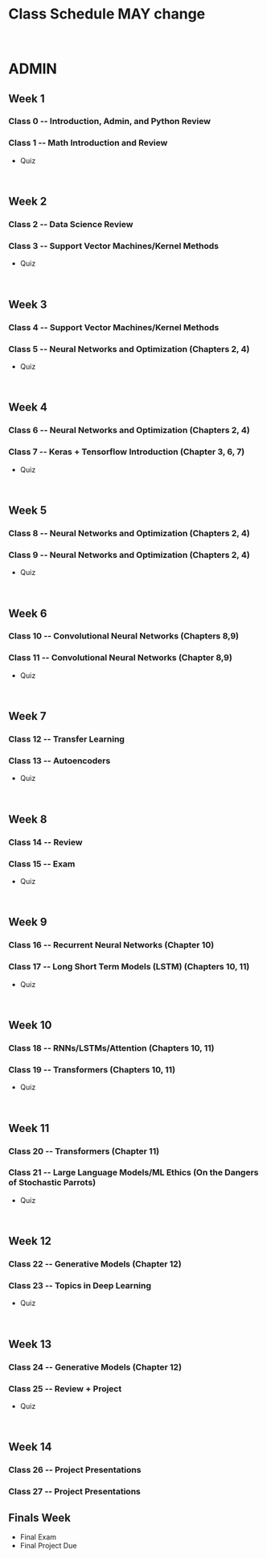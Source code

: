 # Class Schedule MAY change

</br>

# ADMIN

## Week 1
### Class 0 -- Introduction, Admin, and Python Review
### Class 1 -- Math Introduction and Review 
* Quiz

</br>

## Week 2
### Class 2 -- Data Science Review
### Class 3 -- Support Vector Machines/Kernel Methods
* Quiz



</br>

## Week 3
### Class 4 -- Support Vector Machines/Kernel Methods
### Class 5 -- Neural Networks and Optimization (Chapters 2, 4) 
* Quiz

</br>


## Week 4
### Class 6 -- Neural Networks and Optimization (Chapters 2, 4)
### Class 7 -- Keras + Tensorflow Introduction (Chapter 3, 6, 7)
* Quiz

</br>

## Week 5
### Class 8 -- Neural Networks and Optimization (Chapters 2, 4)
### Class 9 -- Neural Networks and Optimization (Chapters 2, 4)
* Quiz

</br>

## Week 6
### Class 10 -- Convolutional Neural Networks (Chapters 8,9)
### Class 11 -- Convolutional Neural Networks (Chapter 8,9)
* Quiz


</br>

## Week 7
### Class 12 -- Transfer Learning
### Class 13 -- Autoencoders
* Quiz


</br>

## Week 8
### Class 14 -- Review 
### Class 15 -- Exam
* Quiz
</br>


## Week 9
### Class 16 -- Recurrent Neural Networks (Chapter 10)
### Class 17 -- Long Short Term Models (LSTM) (Chapters 10, 11)
* Quiz

</br>


## Week 10
### Class 18 -- RNNs/LSTMs/Attention (Chapters 10, 11)
### Class 19 -- Transformers (Chapters 10, 11)
* Quiz

</br>

## Week 11
### Class 20 -- Transformers (Chapter 11)
### Class 21 -- Large Language Models/ML Ethics (On the Dangers of Stochastic Parrots)
* Quiz


</br>

## Week 12
### Class 22 -- Generative Models (Chapter 12)
### Class 23 -- Topics in Deep Learning 
* Quiz

</br>

## Week 13
### Class 24 -- Generative Models (Chapter 12)
### Class 25 -- Review + Project
* Quiz


</br>

## Week 14
### Class 26 -- Project Presentations 
### Class 27 -- Project Presentations 

## Finals Week
* Final Exam
* Final Project Due
